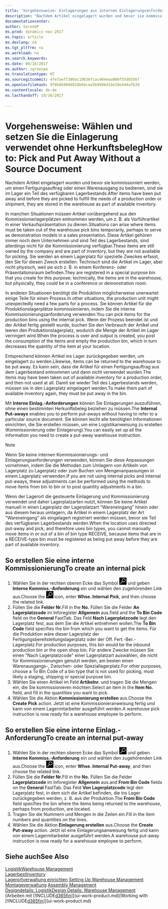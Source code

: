 ```yaml
---
title: 'Vorgehensweise: Einlagerungen aus internen Einlagerungsanforderungen erstellen'
description: "Nachdem Artikel eingelagert wurden und bevor sie kommissioniert werden, um einen Fertigungsauftrag oder einen Warenausgang zu bedienen, sind sie im Lager ein Teil des verfügbaren Lagerbestands."
documentationcenter: 
author: SorenGP
ms.prod: dynamics-nav-2017
ms.topic: article
ms.devlang: na
ms.tgt_pltfrm: na
ms.workload: na
ms.search.keywords: 
ms.date: 08/16/2017
ms.author: sgroespe
ms.translationtype: HT
ms.sourcegitcommit: 4fefaef7380ac10836fcac404eea006f55d8556f
ms.openlocfilehash: 970b9b9046018b0dcea5b9996d10e19e444a7639
ms.contentlocale: de-de
ms.lasthandoff: 10/16/2017

---
```

# <a name="how-to-pick-and-put-away-without-a-source-document"></a><span data-ttu-id="860f7-103">Vorgehensweise: Wählen und setzen Sie die Einlagerung verwendet ohne Herkunftsbeleg</span><span class="sxs-lookup"><span data-stu-id="860f7-103">How to: Pick and Put Away Without a Source Document</span></span>
<span data-ttu-id="860f7-104">Nachdem Artikel eingelagert wurden und bevor sie kommissioniert werden, um einen Fertigungsauftrag oder einen Warenausgang zu bedienen, sind sie im Lager ein Teil des verfügbaren Lagerbestands.</span><span class="sxs-lookup"><span data-stu-id="860f7-104">After items have been put away and before they are picked to fulfill the needs of a production order or shipment, they are stored in the warehouse as part of available inventory.</span></span>  

<span data-ttu-id="860f7-105">In manchen Situationen müssen Artikel vorübergehend aus den Kommissionierlagerplätzen entnommen werden, um z. B. als Vorführartikel in einer Verkaufspräsentation zu dienen.</span><span class="sxs-lookup"><span data-stu-id="860f7-105">Situations can arise where items must be taken out of the warehouse pick bins temporarily, perhaps to serve as demonstration models in a sales presentation.</span></span> <span data-ttu-id="860f7-106">Diese Artikel gehören immer noch dem Unternehmen und sind Teil des Lagerbestands, sind allerdings nicht für die Kommissionierung verfügbar.</span><span class="sxs-lookup"><span data-stu-id="860f7-106">These items are still owned by the company and are part of inventory, but they are not available for picking.</span></span> <span data-ttu-id="860f7-107">Sie werden an einem Lagerplatz für spezielle Zweckes erfasst, den Sie für diesen Zweck erstellen. Technisch sind die Artikel im Lager, aber nicht physisch, weil sie sich z. B. in einem Konferenz- oder Präsentationsraum befinden.</span><span class="sxs-lookup"><span data-stu-id="860f7-107">They are registered in a special purpose bin that you create for this purpose; technically, the items are in the warehouse, but physically, they could be in a conference or demonstration room.</span></span>  

<span data-ttu-id="860f7-108">In anderen Situationen benötigt die Produktion möglicherweise unerwartet einige Teile für einen Prozess.</span><span class="sxs-lookup"><span data-stu-id="860f7-108">In other situations, the production unit might unexpectedly need a few parts for a process.</span></span> <span data-ttu-id="860f7-109">Sie können Artikel für die Produktionslagerplätze kommissionieren, indem Sie die interne Kommissionierungsanforderung verwenden.</span><span class="sxs-lookup"><span data-stu-id="860f7-109">You can pick items for the production bins using the internal pick.</span></span> <span data-ttu-id="860f7-110">Wenn der Prozess beendet ist und der Artikel fertig gestellt wurde, buchen Sie den Verbrauch der Artikel und leeren den Produktionslagerplatz, wodurch die Menge der Artikel im Lager verringert wird.</span><span class="sxs-lookup"><span data-stu-id="860f7-110">When the process is over and output is created, you post the consumption of the items and empty the production bin, which in turn decreases the quantity of the item at your location.</span></span>  

<span data-ttu-id="860f7-111">Entsprechend können Artikel ins Lager zurückgegeben werden, um eingelagert zu werden.</span><span class="sxs-lookup"><span data-stu-id="860f7-111">Likewise, items can be returned to the warehouse to be put away.</span></span> <span data-ttu-id="860f7-112">Es kann sein, dass die Artikel für einen Fertigungsauftrag aus dem Lagerbestand entnommen und dann nicht verwendet wurden.</span><span class="sxs-lookup"><span data-stu-id="860f7-112">The items may have been taken out of available inventory for a production order, and then not used at all.</span></span> <span data-ttu-id="860f7-113">Damit sie wieder Teil des Lagerbestands werden, müssen sie in den Lagerplatz eingelagert werden.</span><span class="sxs-lookup"><span data-stu-id="860f7-113">To make them part of available inventory again, they must be put away in the bin.</span></span>  

<span data-ttu-id="860f7-114">Mit **Interne Einlag.-Anforderungen** können Sie Einlagerungen auszuführen, ohne einen bestimmten Herkunftsbeleg beziehen zu müssen.</span><span class="sxs-lookup"><span data-stu-id="860f7-114">The **Internal Put-aways** enables you to perform put-aways without having to refer to a particular source document.</span></span> <span data-ttu-id="860f7-115">Sie können leicht alle benötigten Informationen einrichten, die Sie erstellen müssen, um eine Logistikanweisung zu erstellen (Kommissionierung oder Einlagerung).</span><span class="sxs-lookup"><span data-stu-id="860f7-115">You can easily set up all the information you need to create a put-away warehouse instruction.</span></span>  

> [!NOTE]  
>  <span data-ttu-id="860f7-116">Wenn Sie keine internen Kommissionierungs- und Einlagerungsanforderungen verwenden, können Sie diese Anpassungen vornehmen, indem Sie die Methoden zum Umlagern von Artikeln von Lagerplatz zu Lagerplatz oder zum Buchen von Mengenanpassungen in einem Lagerplatz verwenden.</span><span class="sxs-lookup"><span data-stu-id="860f7-116">If you are not using internal picks and internal put-aways, these adjustments can be performed using the methods to move items from bin to bin or to post quantity adjustments in a bin.</span></span>  
>   
>  <span data-ttu-id="860f7-117">Wenn der Lagerort die gesteuerte Einlagerung und Kommissionierung verwendet und daher Lagerplatzarten nutzt, können Sie keine Artikel manuell in einen Lagerplatz der Lagerplatzart "Wareneingang" hinein oder aus diesem heraus umlagern, da Artikel in einem Lagerplatz der Art "Wareneingang" als eingelagert registriert werden müssen, bevor sie Teil des verfügbaren Lagerbestands werden.</span><span class="sxs-lookup"><span data-stu-id="860f7-117">When the location uses directed put-away and pick, and therefore uses bin types, you cannot manually move items in or out of a bin of bin type RECEIVE, because items that are in a RECEIVE-type bin must be registered as being put away before they are part of available inventory.</span></span>  

## <a name="to-create-an-internal-pick"></a><span data-ttu-id="860f7-118">So erstellen Sie eine interne Kommissionierung</span><span class="sxs-lookup"><span data-stu-id="860f7-118">To create an internal pick</span></span>  
1.  <span data-ttu-id="860f7-119">Wählen Sie in der rechten oberen Ecke das Symbol ![Nach Seite oder Bericht suchen](media/ui-search/search_small.png "Nach Seite oder Bericht suchen") und geben **Interne Kommiss.-Anforderung** ein und wählen den zugehörenden Link aus.</span><span class="sxs-lookup"><span data-stu-id="860f7-119">Choose the ![Search for Page or Report](media/ui-search/search_small.png "Search for Page or Report icon") icon, enter **Whse. Internal Pick**, and then choose the related link.</span></span>  
2.  <span data-ttu-id="860f7-120">Füllen Sie die **Felder Nr.**</span><span class="sxs-lookup"><span data-stu-id="860f7-120">Fill in the **No.**</span></span> <span data-ttu-id="860f7-121">Füllen Sie die Felder **An Lagerplatzcode** im Inforegister **Allgemein** aus.</span><span class="sxs-lookup"><span data-stu-id="860f7-121">field and the **To Bin Code** field on the **General** FastTab.</span></span> <span data-ttu-id="860f7-122">Das Feld **Nach Lagerplatzcode** legt den Lagerplatz fest, aus dem Sie die Artikel entnehmen wollen.</span><span class="sxs-lookup"><span data-stu-id="860f7-122">The **To Bin Code** field specifies the bin from which you want to get the items.</span></span> <span data-ttu-id="860f7-123">Für die Produktion wäre dieser Lagerplatz der Fertigungsbereitstellungslagerplatz oder der Off. Fert.-Ber.-Lagerplatz.</span><span class="sxs-lookup"><span data-stu-id="860f7-123">For production purposes, this bin would be the inbound production bin or the open shop bin.</span></span> <span data-ttu-id="860f7-124">Für andere Zwecke müssen Sie einen "Nach Lagerplatzcode" einer Lagerplatzart auswählen, die nicht für Kommissionierungen genutzt werden, am besten einen Warenausgangs-, Zwischen- oder Speziallagerplatz.</span><span class="sxs-lookup"><span data-stu-id="860f7-124">For other purposes, choose a To Bin Code of a bin type that is not used for picking, most likely a staging, shipping or special purpose bin.</span></span>  
3.  <span data-ttu-id="860f7-125">Wählen Sie einen Artikel im Feld **Artikelnr.** und tragen Sie die Mengen ein, die Sie kommissionieren möchten.</span><span class="sxs-lookup"><span data-stu-id="860f7-125">Select an item in the **Item No.** field, and fill in the quantities you want to pick.</span></span>  
4. <span data-ttu-id="860f7-126">Wählen Sie die Aktion **Kommissionierung erstellen** aus.</span><span class="sxs-lookup"><span data-stu-id="860f7-126">Choose the **Create Pick** action.</span></span> <span data-ttu-id="860f7-127">Jetzt ist eine Kommissionieranweisung fertig und kann von einem Lagermitarbeiter ausgeführt werden.</span><span class="sxs-lookup"><span data-stu-id="860f7-127">A warehouse pick instruction is now ready for a warehouse employee to perform.</span></span>  

## <a name="to-create-an-internal-put-away"></a><span data-ttu-id="860f7-128">So erstellen Sie eine interne Einlag.-Anforderung</span><span class="sxs-lookup"><span data-stu-id="860f7-128">To create an internal put-away</span></span>  
1.  <span data-ttu-id="860f7-129">Wählen Sie in der rechten oberen Ecke das Symbol ![Nach Seite oder Bericht suchen](media/ui-search/search_small.png "Nach Seite oder Bericht suchen") und geben **Interne Kommiss.-Anforderung** ein und wählen den zugehörenden Link aus.</span><span class="sxs-lookup"><span data-stu-id="860f7-129">Choose the ![Search for Page or Report](media/ui-search/search_small.png "Search for Page or Report icon") icon, enter **Whse. Internal Put-away**, and then choose the related link.</span></span>  
2.  <span data-ttu-id="860f7-130">Füllen Sie die **Felder Nr.**</span><span class="sxs-lookup"><span data-stu-id="860f7-130">Fill in the **No.**</span></span> <span data-ttu-id="860f7-131">Füllen Sie die Felder **Lagerplatzcode** im Inforegister **Allgemein** aus.</span><span class="sxs-lookup"><span data-stu-id="860f7-131">and **From Bin Code** fields on the **General** FastTab.</span></span> <span data-ttu-id="860f7-132">Das Feld **Von Lagerplatzcode** legt den Lagerplatz fest, in dem sich die Artikel befinden, die ins Lager zurückgegeben werden, z. B. aus der Produktion.</span><span class="sxs-lookup"><span data-stu-id="860f7-132">The **From Bin Code** field specifies the bin where the items being returned to the warehouse, perhaps from production, are located.</span></span>  
3.  <span data-ttu-id="860f7-133">Tragen Sie die Nummern und Mengen in die Zeilen ein.</span><span class="sxs-lookup"><span data-stu-id="860f7-133">Fill in the item numbers and quantities on the lines.</span></span>  
4.  <span data-ttu-id="860f7-134">Wählen Sie die Aktion **Einlagerung erstellen** aus.</span><span class="sxs-lookup"><span data-stu-id="860f7-134">Choose the **Create Put-away** action.</span></span> <span data-ttu-id="860f7-135">Jetzt ist eine Einlagerungsanweisung fertig und kann von einem Lagermitarbeiter ausgeführt werden.</span><span class="sxs-lookup"><span data-stu-id="860f7-135">A warehouse put-away instruction is now ready for a warehouse employee to perform.</span></span>  

## <a name="see-also"></a><span data-ttu-id="860f7-136">Siehe auch</span><span class="sxs-lookup"><span data-stu-id="860f7-136">See Also</span></span>  
[<span data-ttu-id="860f7-137">Logistik</span><span class="sxs-lookup"><span data-stu-id="860f7-137">Warehouse Management</span></span>](warehouse-manage-warehouse.md)  
[<span data-ttu-id="860f7-138">Lagerbest</span><span class="sxs-lookup"><span data-stu-id="860f7-138">Inventory</span></span>](inventory-manage-inventory.md)  
<span data-ttu-id="860f7-139">[Lagerortverwaltung einrichten](warehouse-setup-warehouse.md)   </span><span class="sxs-lookup"><span data-stu-id="860f7-139">[Setting Up Warehouse Management](warehouse-setup-warehouse.md)   </span></span>  
<span data-ttu-id="860f7-140">[Montageverwaltung](assembly-assemble-items.md)  </span><span class="sxs-lookup"><span data-stu-id="860f7-140">[Assembly Management](assembly-assemble-items.md)  </span></span>  
[<span data-ttu-id="860f7-141">Designdetails: Logistik</span><span class="sxs-lookup"><span data-stu-id="860f7-141">Design Details: Warehouse Management</span></span>](design-details-warehouse-management.md)  
<span data-ttu-id="860f7-142">[Arbeiten mit [!INCLUDE[d365fin](includes/d365fin_md.md)]](ui-work-product.md)</span><span class="sxs-lookup"><span data-stu-id="860f7-142">[Working with [!INCLUDE[d365fin](includes/d365fin_md.md)]](ui-work-product.md)</span></span>

